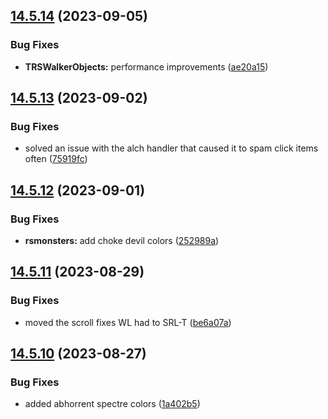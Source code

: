 ## [14.5.14](https://github.com/Torwent/WaspLib/compare/v14.5.13...v14.5.14) (2023-09-05)


### Bug Fixes

* **TRSWalkerObjects:** performance improvements ([ae20a15](https://github.com/Torwent/WaspLib/commit/ae20a15f2626aeae5a84e2c1919605bf7b33405c))



## [14.5.13](https://github.com/Torwent/WaspLib/compare/v14.5.12...v14.5.13) (2023-09-02)


### Bug Fixes

* solved an issue with the alch handler that caused it to spam click items often ([75919fc](https://github.com/Torwent/WaspLib/commit/75919fce9fda950ba7e8faeac4cb0a2d2961a478))



## [14.5.12](https://github.com/Torwent/WaspLib/compare/v14.5.11...v14.5.12) (2023-09-01)


### Bug Fixes

* **rsmonsters:** add choke devil colors ([252989a](https://github.com/Torwent/WaspLib/commit/252989ad6df0493e9698ecc487b340f5471eb221))



## [14.5.11](https://github.com/Torwent/WaspLib/compare/v14.5.10...v14.5.11) (2023-08-29)


### Bug Fixes

* moved the scroll fixes WL had to SRL-T ([be6a07a](https://github.com/Torwent/WaspLib/commit/be6a07ab6c13e7c262413678c2996c1d9c7ed8a1))



## [14.5.10](https://github.com/Torwent/WaspLib/compare/v14.5.9...v14.5.10) (2023-08-27)


### Bug Fixes

* added abhorrent spectre colors ([1a402b5](https://github.com/Torwent/WaspLib/commit/1a402b553f287015a4079122d04d5642cd88d562))



